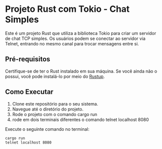 # Projeto Rust com Tokio - Chat Simples

Este é um projeto Rust que utiliza a biblioteca Tokio para criar um servidor de chat TCP simples. Os usuários podem se conectar ao servidor via Telnet, entrando no mesmo canal para trocar mensagens entre si.

## Pré-requisitos

Certifique-se de ter o Rust instalado em sua máquina. Se você ainda não o possui, você pode instalá-lo por meio do [Rustup](https://rustup.rs/).

## Como Executar

1. Clone este repositório para o seu sistema.
2. Navegue até o diretório do projeto.
3. Rode o projeto com o comando cargo run
4. rode em dois terminais diferentes o comando telnet localhost 8080

Execute o seguinte comando no terminal:

```bash
cargo run
telnet localhost 8080

